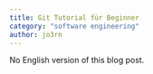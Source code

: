 ```yaml
---
title: Git Tutorial für Beginner
category: "software engineering"
author: jo3rn
---
```


No English version of this blog post.
